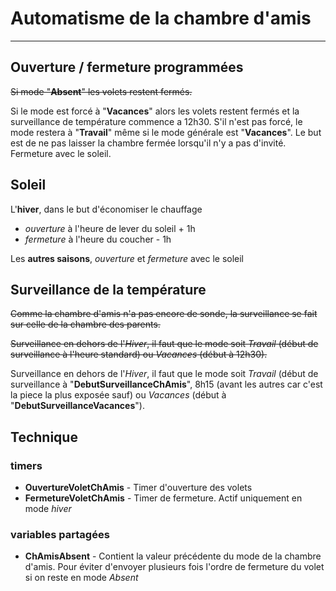 # Automatisme de la chambre d'amis
-----

## Ouverture / fermeture programmées

~~Si mode "**Absent**" les volets restent fermés.~~

Si le mode est forcé à "**Vacances**" alors les volets restent fermés et la surveillance de température commence a 12h30.
S'il n'est pas forcé, le mode restera à "**Travail**" même si le mode générale est "**Vacances**". Le but est de ne pas laisser la chambre fermée lorsqu'il n'y a pas d'invité.
Fermeture avec le soleil.

## Soleil

L'**hiver**, dans le but d'économiser le chauffage
- *ouverture* à l'heure de lever du soleil + 1h 
- *fermeture* à l'heure du coucher - 1h

Les **autres saisons**, *ouverture* et *fermeture* avec le soleil

## Surveillance de la température

~~Comme la chambre d'amis n'a pas encore de sonde, la surveillance se fait sur celle de la chambre des parents.~~

~~Surveillance en dehors de l'*Hiver*, il faut que le mode soit *Travail* (début de surveillance à l'heure standard) ou *Vacances* (début à 12h30).~~

Surveillance en dehors de l'*Hiver*, il faut que le mode soit *Travail* (début de surveillance à "**DebutSurveillanceChAmis**", 8h15 (avant les autres car c'est la piece la plus exposée sauf) ou *Vacances* (début à "**DebutSurveillanceVacances**").	

## Technique

### timers
- **OuvertureVoletChAmis** - Timer d'ouverture des volets
- **FermetureVoletChAmis** - Timer de fermeture. Actif uniquement en mode *hiver*
### variables partagées
- **ChAmisAbsent** - Contient la valeur précédente du mode de la chambre d'amis. Pour éviter d'envoyer plusieurs fois l'ordre de fermeture du volet si on reste en mode *Absent*

